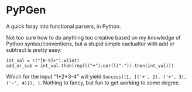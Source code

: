 PyPGen
======

A quick foray into functional parsers, in Python.

Not too sure how to do anything too creative based on my knowledge
of Python syntax/conventions, but a stupid simple caclualtor with
add or subtract is pretty easy:

    int_val = r("[0-9]+").w(int)
    add_or_sub = int_val.then(rep(l("+").oor(l("-")).then(int_val)))

Which for the input "1+2+3-4" will yield `Success((1, [('+', 2), ('+', 3), ('-', 4)]), )`.
Nothing to fancy, but fun to get working to some degree.
